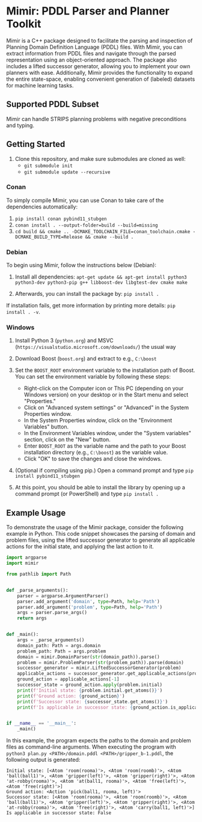# Mimir: PDDL Parser and Planner Toolkit

Mimir is a C++ package designed to facilitate the parsing and inspection of Planning Domain Definition Language (PDDL) files. With Mimir, you can extract  information from PDDL files and navigate through the parsed representation using an object-oriented approach. The package also includes a lifted successor generator, allowing you to implement your own planners with ease. Additionally, Mimir provides the functionality to expand the entire state-space, enabling convenient generation of (labeled) datasets for machine learning tasks.

## Supported PDDL Subset

Mimir can handle STRIPS planning problems with negative preconditions and typing.

## Getting Started

1. Clone this repository, and make sure submodules are cloned as well:
    - `git submodule init`
    - `git submodule update --recursive`

### Conan

To simply compile Mimir, you can use Conan to take care of the dependencies automatically:

1. `pip install conan pybind11_stubgen`
2. `conan install . --output-folder=build --build=missing`
3. `cd build && cmake .. -DCMAKE_TOOLCHAIN_FILE=conan_toolchain.cmake -DCMAKE_BUILD_TYPE=Release && cmake --build .`

### Debian

To begin using Mimir, follow the instructions below (Debian):

1. Install all dependencies: `apt-get update && apt-get install python3 python3-dev python3-pip g++ libboost-dev libgtest-dev cmake make`

2. Afterwards, you can install the package by: `pip install .`

If installation fails, get more information by printing more details: `pip install . -v`.

### Windows

1. Install Python 3 (`python.org`) and MSVC (`https://visualstudio.microsoft.com/downloads/`) the usual way

2. Download Boost (`boost.org`) and extract to e.g., `C:\boost`

3. Set the `BOOST_ROOT` environment variable to the installation path of Boost. You can set the environment variable by following these steps:
    - Right-click on the Computer icon or This PC (depending on your Windows version) on your desktop or in the Start menu and select "Properties."
    - Click on "Advanced system settings" or "Advanced" in the System Properties window.
    - In the System Properties window, click on the "Environment Variables" button.
    - In the Environment Variables window, under the "System variables" section, click on the "New" button.
    - Enter `BOOST_ROOT` as the variable name and the path to your Boost installation directory (e.g., `C:\boost`) as the variable value.
    - Click "OK" to save the changes and close the windows.

4. (Optional if compiling using pip.) Open a command prompt and type `pip install pybind11_stubgen`

5. At this point, you should be able to install the library by opening up a command prompt (or PowerShell) and type `pip install .`

## Example Usage

To demonstrate the usage of the Mimir package, consider the following example in Python. This code snippet showcases the parsing of domain and problem files, using the lifted successor generator to generate all applicable actions for the initial state, and applying the last action to it.

```python
import argparse
import mimir

from pathlib import Path


def _parse_arguments():
    parser = argparse.ArgumentParser()
    parser.add_argument('domain', type=Path, help='Path')
    parser.add_argument('problem', type=Path, help='Path')
    args = parser.parse_args()
    return args


def _main():
    args = _parse_arguments()
    domain_path: Path = args.domain
    problem_path: Path = args.problem
    domain = mimir.DomainParser(str(domain_path)).parse()
    problem = mimir.ProblemParser(str(problem_path)).parse(domain)
    successor_generator = mimir.LiftedSuccessorGenerator(problem)
    applicable_actions = successor_generator.get_applicable_actions(problem.initial)
    ground_action = applicable_actions[-1]
    successor_state = ground_action.apply(problem.initial)
    print(f'Initial state: {problem.initial.get_atoms()}')
    print(f'Ground action: {ground_action}')
    print(f'Successor state: {successor_state.get_atoms()}')
    print(f'Is applicable in successor state: {ground_action.is_applicable(successor_state)}')


if __name__ == '__main__':
    _main()
```

In this example, the program expects the paths to the domain and problem files as command-line arguments. When executing the program with `python3 plan.py <PATH>/domain.pddl <PATH>/gripper_b-1.pddl`, the following output is generated:

```
Initial state: [<Atom 'room(rooma)'>, <Atom 'room(roomb)'>, <Atom 'ball(ball1)'>, <Atom 'gripper(left)'>, <Atom 'gripper(right)'>, <Atom 'at-robby(rooma)'>, <Atom 'at(ball1, rooma)'>, <Atom 'free(left)'>, <Atom 'free(right)'>]
Ground action: <Action 'pick(ball1, rooma, left)'>
Successor state: [<Atom 'room(rooma)'>, <Atom 'room(roomb)'>, <Atom 'ball(ball1)'>, <Atom 'gripper(left)'>, <Atom 'gripper(right)'>, <Atom 'at-robby(rooma)'>, <Atom 'free(right)'>, <Atom 'carry(ball1, left)'>]
Is applicable in successor state: False
```
